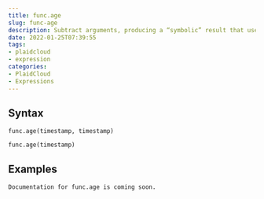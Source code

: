 ```yaml
---
title: func.age
slug: func-age
description: Subtract arguments, producing a “symbolic” result that uses years and months, rather than just days
date: 2022-01-25T07:39:55
tags:
- plaidcloud
- expression
categories:
- PlaidCloud
- Expressions
---
```



## Syntax



```
func.age(timestamp, timestamp)
```


```
func.age(timestamp)
```


## Examples



```
Documentation for func.age is coming soon.
```
